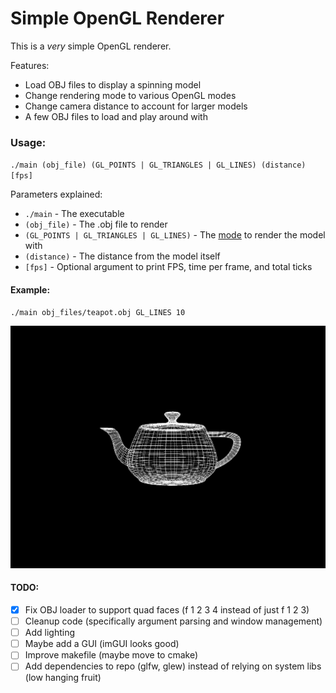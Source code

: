 # Simple OpenGL Renderer

This is a *very* simple OpenGL renderer. 

Features:
- Load OBJ files to display a spinning model
- Change rendering mode to various OpenGL modes
- Change camera distance to account for larger models
- A few OBJ files to load and play around with

### Usage:

`./main (obj_file) (GL_POINTS | GL_TRIANGLES | GL_LINES) (distance) [fps]`

Parameters explained:
- `./main` - The executable
- `(obj_file)` - The .obj file to render
- `(GL_POINTS | GL_TRIANGLES | GL_LINES)` - The [mode](https://en.wikibooks.org/wiki/OpenGL_Programming/GLStart/Tut3) to render the model with
- `(distance)` - The distance from the model itself
- `[fps]` - Optional argument to print FPS, time per frame, and total ticks

#### Example:
`./main obj_files/teapot.obj GL_LINES 10`

![Image of teapot](teapot.png)

#### TODO:
- [X] Fix OBJ loader to support quad faces  (f 1 2 3 4 instead of just f 1 2 3)
- [ ] Cleanup code (specifically argument parsing and window management)
- [ ] Add lighting 
- [ ] Maybe add a GUI (imGUI looks good)
- [ ] Improve makefile (maybe move to cmake)
- [ ] Add dependencies to repo (glfw, glew) instead of relying on system libs (low hanging fruit)